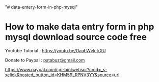 "# data-entery-form-in-php-mysql" 

How to make data entry form in php mysql download source code free
==================================================================

Youtube Tutorial : https://youtu.be/OaobWvk-kXU


Donate to Paypal : patabuz@gmail.com

https://www.paypal.com/cgi-bin/webscr?cmd=_s-xclick&hosted_button_id=KHM59LRPNV3YY&source=url
